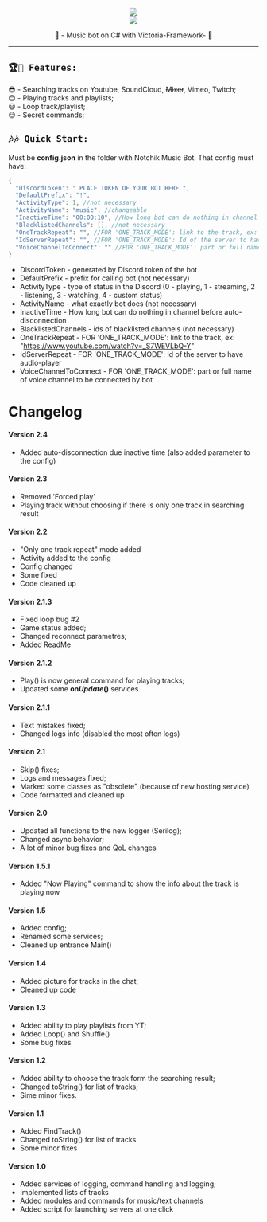 
<p align="center">
	<img src="https://i.imgur.com/OrZnQZk.png" />
	</br>
	<a href="https://discord.gg/EvrutK8zjj">
		<img src="https://img.shields.io/badge/Discord-Support-%237289DA.svg?logo=discord&style=for-the-badge&logoWidth=30&labelColor=0d0d0d" />
	</a>
	<p align="center">
	     🎵 - Music bot on C# with Victoria-Framework- 🎵
  </p>
</p>

---

## `🏆🎯 Features:`

😎 - Searching tracks on Youtube, SoundCloud, ~~Mixer~~, Vimeo, Twitch;<br />
😊 - Playing tracks and playlists;<br />
😃 - Loop track/playlist;<br />
😉 - Secret commands;<br />

## `🎶🎶 Quick Start:`

Must be **config.json** in the folder with Notchik Music Bot.
That config must have:

```cs
{
  "DiscordToken": " PLACE TOKEN OF YOUR BOT HERE ",
  "DefaultPrefix": "!",
  "ActivityType": 1, //not necessary
  "ActivityName": "music", //changeable
  "InactiveTime": "00:00:10", //How long bot can do nothing in channel before auto-disconnection.
  "BlacklistedChannels": [], //not necessary
  "OneTrackRepeat": "", //FOR 'ONE_TRACK_MODE': link to the track, ex: "https://www.youtube.com/watch?v=_S7WEVLbQ-Y"
  "IdServerRepeat": "", //FOR 'ONE_TRACK_MODE': Id of the server to have audio-player
  "VoiceChannelToConnect": "" //FOR 'ONE_TRACK_MODE': part or full name of voice channel to be connected by bot
}
```
- DiscordToken - generated by Discord token of the bot
- DefaultPrefix - prefix for calling bot (not necessary)
- ActivityType - type of status in the Discord (0 - playing, 1 - streaming, 2 - listening, 3 - watching, 4 - custom status)
- ActivityName - what exactly bot does (not necessary)
- InactiveTime - How long bot can do nothing in channel before auto-disconnection
- BlacklistedChannels - ids of blacklisted channels (not necessary)
- OneTrackRepeat - FOR 'ONE_TRACK_MODE': link to the track, ex: "https://www.youtube.com/watch?v=_S7WEVLbQ-Y"
- IdServerRepeat - FOR 'ONE_TRACK_MODE': Id of the server to have audio-player
- VoiceChannelToConnect - FOR 'ONE_TRACK_MODE': part or full name of voice channel to be connected by bot

# Changelog
#### Version 2.4
- Added auto-disconnection due inactive time (also added parameter to the config)
#### Version 2.3
- Removed 'Forced play'
- Playing track without choosing if there is only one track in searching result
#### Version 2.2
- "Only one track repeat" mode added
- Activity added to the config
- Config changed
- Some fixed
- Code cleaned up
#### Version 2.1.3
- Fixed loop bug #2
- Game status added;
- Changed reconnect parametres;
- Added ReadMe
#### Version 2.1.2
- Play() is now general command for playing tracks;
- Updated some **on*Update*()** services
#### Version 2.1.1
- Text mistakes fixed;
- Changed logs info (disabled the most often logs)
#### Version 2.1
- Skip() fixes;
- Logs and messages fixed;
- Marked some classes as "obsolete" (because of new hosting service)
- Code formatted and cleaned up
#### Version 2.0
- Updated all functions to the new logger (Serilog);
- Changed async behavior;
- A lot of minor bug fixes and QoL changes
#### Version 1.5.1
- Added "Now Playing" command to show the info about the track is playing now
#### Version 1.5
- Added config;
- Renamed some services;
- Cleaned up entrance Main()
#### Version 1.4
- Added picture for tracks in the chat;
- Cleaned up code
#### Version 1.3
- Added ability to play playlists from YT;
- Added Loop() and Shuffle()
- Some bug fixes
#### Version 1.2
- Added ability to choose the track form the searching result;
- Changed toString() for list of tracks;
- Sime minor fixes.
#### Version 1.1
- Added FindTrack()
 - Changed toString() for list of tracks
 - Some minor fixes
#### Version 1.0
- Added services of logging, command handling and logging;
- Implemented lists of tracks
- Added modules and commands for music/text channels
- Added script for launching servers at one click
